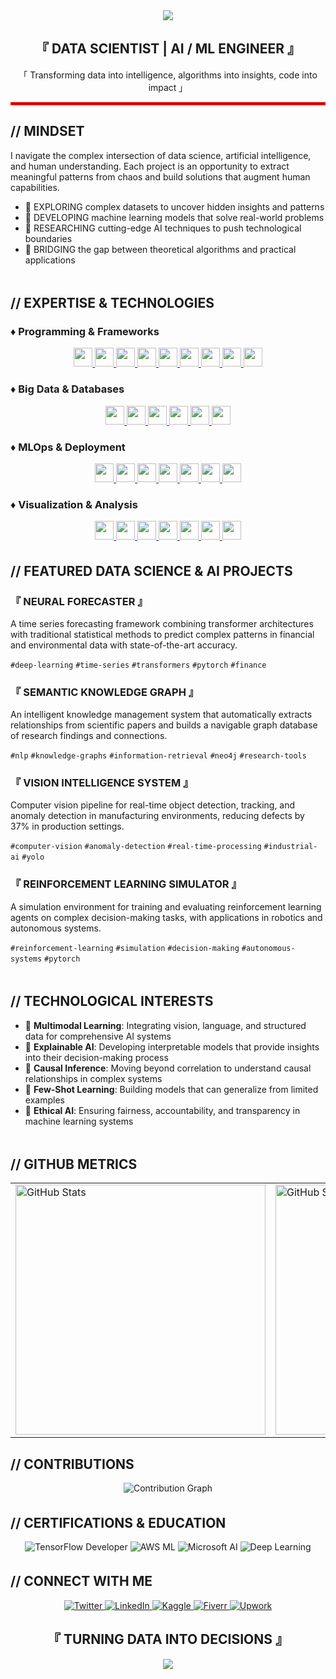 <div align="center"> <img src="https://capsule-render.vercel.app/api?type=waving&color=ff0000&height=200&section=header&text=HANS%20JIO%20ARCA&fontSize=80&fontColor=ffffff&animation=fadeIn&fontAlignY=38" /> </div> 
<div align="center"> 
  <h2>『 DATA SCIENTIST | AI / ML ENGINEER 』</h2> 
  <p>「 Transforming data into intelligence, algorithms into insights, code into impact 」</p> 
</div> 
<hr style="border: 2px solid #ff0000;">

## // MINDSET
I navigate the complex intersection of data science, artificial intelligence, and human understanding.
Each project is an opportunity to extract meaningful patterns from chaos and build solutions that augment human capabilities.

- 🔴 EXPLORING complex datasets to uncover hidden insights and patterns
- 🔴 DEVELOPING machine learning models that solve real-world problems
- 🔴 RESEARCHING cutting-edge AI techniques to push technological boundaries
- 🔴 BRIDGING the gap between theoretical algorithms and practical applications

<div align="center">
  <img src="https://raw.githubusercontent.com/andreasbm/readme/master/assets/lines/colored.png" width="100%" height="5" />
</div>

## // EXPERTISE & TECHNOLOGIES

### ♦ Programming & Frameworks
<div align="center">
  <a href="https://www.python.org/" target="_blank">
    <img src="https://img.shields.io/badge/Python-3776AB?style=flat-square&logo=python&logoColor=white" height="30">
  </a>
  <a href="https://www.r-project.org/" target="_blank">
    <img src="https://img.shields.io/badge/R-276DC3?style=flat-square&logo=r&logoColor=white" height="30">
  </a>
  <a href="https://www.tensorflow.org/" target="_blank">
    <img src="https://img.shields.io/badge/TensorFlow-FF6F00?style=flat-square&logo=tensorflow&logoColor=white" height="30">
  </a>
  <a href="https://pytorch.org/" target="_blank">
    <img src="https://img.shields.io/badge/PyTorch-EE4C2C?style=flat-square&logo=pytorch&logoColor=white" height="30">
  </a>
  <a href="https://jax.readthedocs.io/" target="_blank">
    <img src="https://img.shields.io/badge/JAX-005F9E?style=flat-square&logo=google&logoColor=white" height="30">
  </a>
  <a href="https://huggingface.co/transformers/" target="_blank">
    <img src="https://img.shields.io/badge/Hugging%20Face-FFCC00?style=flat-square&logo=huggingface&logoColor=black" height="30">
  </a>
  <a href="https://scikit-learn.org/" target="_blank">
    <img src="https://img.shields.io/badge/scikit--learn-F7931E?style=flat-square&logo=scikit-learn&logoColor=white" height="30">
  </a>
  <a href="https://pandas.pydata.org/" target="_blank">
    <img src="https://img.shields.io/badge/Pandas-150458?style=flat-square&logo=pandas&logoColor=white" height="30">
  </a>
  <a href="https://numpy.org/" target="_blank">
    <img src="https://img.shields.io/badge/NumPy-013243?style=flat-square&logo=numpy&logoColor=white" height="30">
  </a>
</div>

### ♦ Big Data & Databases
<div align="center">
  <a href="https://www.mysql.com/" target="_blank">
    <img src="https://img.shields.io/badge/MySQL-4479A1?style=flat-square&logo=mysql&logoColor=white" height="30">
  </a>
  <a href="https://www.postgresql.org/" target="_blank">
    <img src="https://img.shields.io/badge/PostgreSQL-336791?style=flat-square&logo=postgresql&logoColor=white" height="30">
  </a>
  <a href="https://www.microsoft.com/en-us/sql-server" target="_blank">
    <img src="https://custom-icon-badges.demolab.com/badge/MS%20SQL-CC2927?style=flat-square&logo=mssqlserver-white&logoColor=white" height="30">
  </a>
  <a href="https://www.mongodb.com/" target="_blank">
    <img src="https://img.shields.io/badge/MongoDB-47A248?style=flat-square&logo=mongodb&logoColor=white" height="30">
  </a>
  <a href="https://cloud.google.com/bigquery/" target="_blank">
    <img src="https://img.shields.io/badge/BigQuery-4285F4?style=flat-square&logo=googlecloud&logoColor=white" height="30">
  </a>
  <a href="https://spark.apache.org/" target="_blank">
    <img src="https://img.shields.io/badge/Spark-E25A1C?style=flat-square&logo=apache-spark&logoColor=white" height="30">
  </a>
</div>

### ♦ MLOps & Deployment
<div align="center">
  <a href="https://mlflow.org/" target="_blank">
    <img src="https://img.shields.io/badge/MLflow-0194E2?style=flat-square&logo=mlflow&logoColor=white" height="30">
  </a>
  <a href="https://www.kubeflow.org/" target="_blank">
    <img src="https://img.shields.io/badge/Kubeflow-326CE5?style=flat-square&logo=kubernetes&logoColor=white" height="30">
  </a>
  <a href="https://git-scm.com/" target="_blank">
    <img src="https://img.shields.io/badge/Git-F05032?style=flat-square&logo=git&logoColor=white" height="30">
  </a>
  <a href="https://www.docker.com/" target="_blank">
    <img src="https://img.shields.io/badge/Docker-2496ED?style=flat-square&logo=docker&logoColor=white" height="30">
  </a>
  <a href="https://kubernetes.io/" target="_blank">
    <img src="https://img.shields.io/badge/Kubernetes-326CE5?style=flat-square&logo=kubernetes&logoColor=white" height="30">
  </a>
  <a href="https://aws.amazon.com/" target="_blank">
    <img src="https://img.shields.io/badge/AWS-%23FF9900.svg?style=flat-square&logo=amazon-web-services&logoColor=white" height="30">
  </a>
  <a href="https://azure.microsoft.com/" target="_blank">
    <img src="https://custom-icon-badges.demolab.com/badge/Microsoft%20Azure-0089D6?style=flat-square&logo=msazure&logoColor=white" height="30">
  </a>
</div>

### ♦ Visualization & Analysis
<div align="center">
  <a href="https://matplotlib.org/" target="_blank">
    <img src="https://img.shields.io/badge/Matplotlib-11557C?style=flat-square&logo=python&logoColor=white" height="30">
  </a>
  <a href="https://seaborn.pydata.org/" target="_blank">
    <img src="https://img.shields.io/badge/Seaborn-1F77B4?style=flat-square&logo=python&logoColor=white" height="30">
  </a>
  <a href="https://plotly.com/" target="_blank">
    <img src="https://img.shields.io/badge/Plotly-3F4F75?style=flat-square&logo=plotly&logoColor=white" height="30">
  </a>
  <a href="https://dash.plotly.com/" target="_blank">
    <img src="https://img.shields.io/badge/Dash-3F4F75?style=flat-square&logo=plotly&logoColor=white" height="30">
  </a>
  <a href="https://www.tableau.com/" target="_blank">
    <img src="https://custom-icon-badges.demolab.com/badge/Tableau-0176D3?style=flat-square&logo=tableau&logoColor=fff" height="30">
  </a>
  <a href="https://powerbi.microsoft.com/" target="_blank">
    <img src="https://custom-icon-badges.demolab.com/badge/Power%20BI-F1C912?style=flat-square&logo=power-bi&logoColor=fff" height="30">
  </a>
   <a href="https://www.microsoft.com/en-us/microsoft-365/excel" target="_blank">
    <img src="https://img.shields.io/badge/Microsoft%20Excel-217346?style=flat-square&logo=microsoft-excel&logoColor=white" height="30">
  </a>
</div>



<div align="center">
  <img src="https://raw.githubusercontent.com/andreasbm/readme/master/assets/lines/colored.png" width="100%" height="5" />
</div>

## // FEATURED DATA SCIENCE & AI PROJECTS

### 『 NEURAL FORECASTER 』
A time series forecasting framework combining transformer architectures with traditional statistical methods to predict complex patterns in financial and environmental data with state-of-the-art accuracy.

`#deep-learning` `#time-series` `#transformers` `#pytorch` `#finance`

### 『 SEMANTIC KNOWLEDGE GRAPH 』
An intelligent knowledge management system that automatically extracts relationships from scientific papers and builds a navigable graph database of research findings and connections.

`#nlp` `#knowledge-graphs` `#information-retrieval` `#neo4j` `#research-tools`

### 『 VISION INTELLIGENCE SYSTEM 』
Computer vision pipeline for real-time object detection, tracking, and anomaly detection in manufacturing environments, reducing defects by 37% in production settings.

`#computer-vision` `#anomaly-detection` `#real-time-processing` `#industrial-ai` `#yolo`

### 『 REINFORCEMENT LEARNING SIMULATOR 』
A simulation environment for training and evaluating reinforcement learning agents on complex decision-making tasks, with applications in robotics and autonomous systems.

`#reinforcement-learning` `#simulation` `#decision-making` `#autonomous-systems` `#pytorch`

<div align="center">
  <img src="https://raw.githubusercontent.com/andreasbm/readme/master/assets/lines/colored.png" width="100%" height="5" />
</div>

## // TECHNOLOGICAL INTERESTS

- 🔴 **Multimodal Learning**: Integrating vision, language, and structured data for comprehensive AI systems
- 🔴 **Explainable AI**: Developing interpretable models that provide insights into their decision-making process
- 🔴 **Causal Inference**: Moving beyond correlation to understand causal relationships in complex systems
- 🔴 **Few-Shot Learning**: Building models that can generalize from limited examples
- 🔴 **Ethical AI**: Ensuring fairness, accountability, and transparency in machine learning systems

<div align="center">
  <img src="https://raw.githubusercontent.com/andreasbm/readme/master/assets/lines/colored.png" width="100%" height="5" />
</div>

## // GITHUB METRICS

<div align="center">
  <table>
    <tr>
      <td>
        <img src="https://github-readme-stats.vercel.app/api?username=hansjio&show_icons=true&theme=dark&title_color=ff0000&text_color=ffffff&icon_color=ff0000&bg_color=000000&hide_border=true" alt="GitHub Stats" width="400" />
      </td>
      <td>
        <img src="https://github-readme-streak-stats.herokuapp.com/?user=hansjio&theme=dark&background=000000&ring=ff0000&fire=ff0000&currStreakLabel=ff0000&hide_border=true" alt="GitHub Streak" width="400" />
      </td>
    </tr>
  </table>
</div>

## // CONTRIBUTIONS

<div align="center">
  <img src="https://github-readme-activity-graph.vercel.app/graph?username=hansjio&bg_color=000000&color=ffffff&line=ff0000&point=ffffff&area=true&area_color=ff0000&hide_border=true" alt="Contribution Graph" />
</div>

<div align="center">
  <img src="https://raw.githubusercontent.com/andreasbm/readme/master/assets/lines/colored.png" width="100%" height="5" />
</div>

## // CERTIFICATIONS & EDUCATION

<div align="center">
  <img src="https://img.shields.io/badge/TensorFlow%20Developer-FF6F00?style=for-the-badge&logo=tensorflow&logoColor=white" alt="TensorFlow Developer" />
  <img src="https://img.shields.io/badge/AWS%20Machine%20Learning-232F3E?style=for-the-badge&logo=amazon-aws&logoColor=white" alt="AWS ML" />
  <img src="https://img.shields.io/badge/Microsoft%20AI%20Fundamentals-0078D4?style=for-the-badge&logo=microsoft&logoColor=white" alt="Microsoft AI" />
  <img src="https://img.shields.io/badge/Deep%20Learning%20Specialization-0056D2?style=for-the-badge&logo=coursera&logoColor=white" alt="Deep Learning" />
</div>

<div align="center">
  <img src="https://raw.githubusercontent.com/andreasbm/readme/master/assets/lines/colored.png" width="100%" height="5" />
</div>

## // CONNECT WITH ME

<div align="center">
  <a href="https://twitter.com/yourhandle">
    <img src="https://img.shields.io/badge/TWITTER-000000?style=for-the-badge&logo=twitter&logoColor=ff0000" alt="Twitter" />
  </a>
  <a href="https://linkedin.com/in/yourprofile">
    <img src="https://img.shields.io/badge/LINKEDIN-000000?style=for-the-badge&logo=linkedin&logoColor=ff0000" alt="LinkedIn" />
  </a>
  <a href="https://kaggle.com/yourprofile">
    <img src="https://img.shields.io/badge/KAGGLE-000000?style=for-the-badge&logo=kaggle&logoColor=ff0000" alt="Kaggle" />
  </a>
  <a href="#">
      <img src="https://img.shields.io/badge/Fiverr-000000?style=for-the-badge&logo=fiverr&logoColor=ff0000" alt="Fiverr" />
  </a>
  <a href="#">
    <img src="https://img.shields.io/badge/Upwork-000000?style=for-the-badge&logo=upwork&logoColor=ff0000" alt="Upwork" />
  </a>
</div>

<div align="center">
  <h2>『 TURNING DATA INTO DECISIONS 』</h2>
</div>

<div align="center">
  <img src="https://capsule-render.vercel.app/api?type=waving&color=ff0000&height=150&section=footer"/>
</div>
